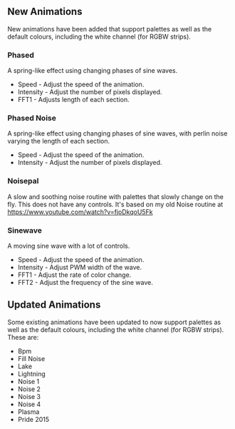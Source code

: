 ## New Animations

New animations have been added that support palettes as well as the default colours, including the white channel (for RGBW strips).

### Phased
A spring-like effect using changing phases of sine waves.
* Speed - Adjust the speed of the animation.
* Intensity - Adjust the number of pixels displayed.
* FFT1 - Adjusts length of each section.

### Phased Noise
A spring-like effect using changing phases of sine waves, with perlin noise varying the length of each section.
* Speed - Adjust the speed of the animation.
* Intensity - Adjust the number of pixels displayed.

### Noisepal
A slow and soothing noise routine with palettes that slowly change on the fly. This does not have any controls. It's based on my old Noise routine at https://www.youtube.com/watch?v=fjoDkqoU5Fk

### Sinewave
A moving sine wave with a lot of controls.
* Speed - Adjust the speed of the animation.
* Intensity - Adjust PWM width of the wave.
* FFT1 - Adjust the rate of color change.
* FFT2 - Adjust the frequency of the sine wave.

## Updated Animations

Some existing animations have been updated to now support palettes as well as the default colours, including the white channel (for RGBW strips). These are:

* Bpm
* Fill Noise
* Lake
* Lightning
* Noise 1
* Noise 2
* Noise 3
* Noise 4
* Plasma
* Pride 2015